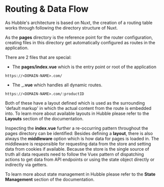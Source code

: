 # Routing & Data Flow

As Hubble's architecture is based on Nuxt, the creation of a routing table works through following the directory structure of Nuxt.

As the __pages__ directory is the reference point for the router configuration, creating files in this directory get automatically configured as routes in the application.

There are 2 files that are special:
* The __pages/index.vue__ which is the entry point or root of the application
```
https://<DOMAIN-NAME>.com/
```
* The ___.vue__ which handles all dynamic routes.
```
https://<DOMAIN-NAME>.com/:productID
```

Both of these have a layout defined which is used as the surrounding 'default markup' in which the actual content from the route is embedded into.
To learn more about available layouts in Hubble please refer to the __Layouts__ section of the documentation.


Inspecting the __index.vue__ further a re-occurring pattern throughout the pages directory can be identified:
Besides defining a __layout__, there is also always the __middleware__ option which is how data for pages is loaded in.
The middleware is responsible for requesting data from the store and setting data from cookies if available.
Because the store is the single source of truth all data requests need to follow the Vuex pattern of dispatching actions to get data from API endpoints or using the state object directly or indirectly via getters.

To learn more about state management in Hubble please refer to the __State Management__ section of the documentation.


